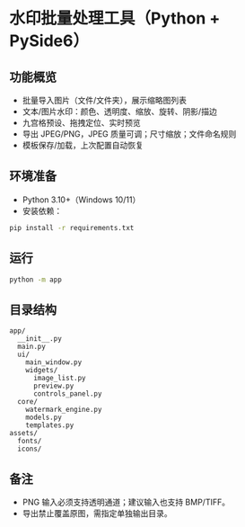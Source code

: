 # 水印批量处理工具（Python + PySide6）

## 功能概览
- 批量导入图片（文件/文件夹），展示缩略图列表
- 文本/图片水印：颜色、透明度、缩放、旋转、阴影/描边
- 九宫格预设、拖拽定位、实时预览
- 导出 JPEG/PNG，JPEG 质量可调；尺寸缩放；文件命名规则
- 模板保存/加载，上次配置自动恢复

## 环境准备
- Python 3.10+（Windows 10/11）
- 安装依赖：
```bash
pip install -r requirements.txt
```

## 运行
```bash
python -m app
```

## 目录结构
```
app/
  __init__.py
  main.py
  ui/
    main_window.py
    widgets/
      image_list.py
      preview.py
      controls_panel.py
  core/
    watermark_engine.py
    models.py
    templates.py
assets/
  fonts/
  icons/
```

## 备注
- PNG 输入必须支持透明通道；建议输入也支持 BMP/TIFF。
- 导出禁止覆盖原图，需指定单独输出目录。


